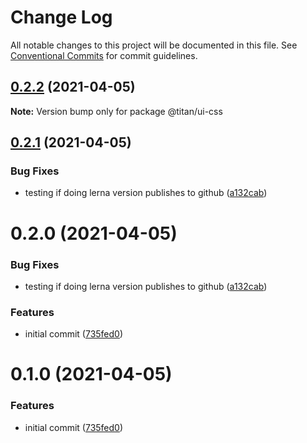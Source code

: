 # Change Log

All notable changes to this project will be documented in this file.
See [Conventional Commits](https://conventionalcommits.org) for commit guidelines.

## [0.2.2](https://github.com/code-mattclaffey/titan/compare/@titan/ui-css@0.2.1...@titan/ui-css@0.2.2) (2021-04-05)

**Note:** Version bump only for package @titan/ui-css





## [0.2.1](https://github.com/code-mattclaffey/titan/compare/@titan/ui-css@0.1.0...@titan/ui-css@0.2.1) (2021-04-05)


### Bug Fixes

* testing if doing lerna version publishes to github ([a132cab](https://github.com/code-mattclaffey/titan/commit/a132cabd8afec9d62a8e5702a5127b3c981d8879))





# 0.2.0 (2021-04-05)


### Bug Fixes

* testing if doing lerna version publishes to github ([a132cab](https://github.com/code-mattclaffey/titan/commit/a132cabd8afec9d62a8e5702a5127b3c981d8879))


### Features

* initial commit ([735fed0](https://github.com/code-mattclaffey/titan/commit/735fed0f6385708554224fc41b833ad868ba0cff))





# 0.1.0 (2021-04-05)


### Features

* initial commit ([735fed0](https://github.com/code-mattclaffey/titan/commit/735fed0f6385708554224fc41b833ad868ba0cff))
